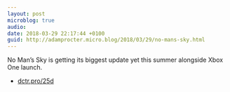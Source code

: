 ```yaml
---
layout: post
microblog: true
audio: 
date: 2018-03-29 22:17:44 +0100
guid: http://adamprocter.micro.blog/2018/03/29/no-mans-sky.html
---
```

No Man’s Sky is getting its biggest update yet this summer alongside Xbox One launch. 

- [dctr.pro/25d](http://dctr.pro/25d)
